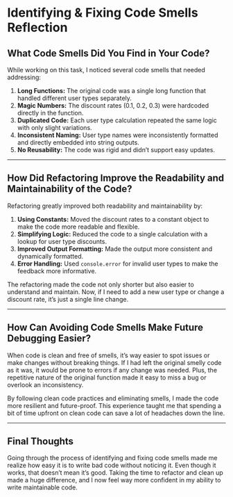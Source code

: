 # Identifying & Fixing Code Smells Reflection

## What Code Smells Did You Find in Your Code?

While working on this task, I noticed several code smells that needed addressing:
1. **Long Functions:** The original code was a single long function that handled different user types separately.
2. **Magic Numbers:** The discount rates (0.1, 0.2, 0.3) were hardcoded directly in the function.
3. **Duplicated Code:** Each user type calculation repeated the same logic with only slight variations.
4. **Inconsistent Naming:** User type names were inconsistently formatted and directly embedded into string outputs.
5. **No Reusability:** The code was rigid and didn’t support easy updates.

---

## How Did Refactoring Improve the Readability and Maintainability of the Code?

Refactoring greatly improved both readability and maintainability by:
1. **Using Constants:** Moved the discount rates to a constant object to make the code more readable and flexible.
2. **Simplifying Logic:** Reduced the code to a single calculation with a lookup for user type discounts.
3. **Improved Output Formatting:** Made the output more consistent and dynamically formatted.
4. **Error Handling:** Used `console.error` for invalid user types to make the feedback more informative.

The refactoring made the code not only shorter but also easier to understand and maintain. Now, if I need to add a new user type or change a discount rate, it’s just a single line change.

---

## How Can Avoiding Code Smells Make Future Debugging Easier?

When code is clean and free of smells, it’s way easier to spot issues or make changes without breaking things. If I had left the original smelly code as it was, it would be prone to errors if any change was needed. Plus, the repetitive nature of the original function made it easy to miss a bug or overlook an inconsistency.

By following clean code practices and eliminating smells, I made the code more resilient and future-proof. This experience taught me that spending a bit of time upfront on clean code can save a lot of headaches down the line.

---

## Final Thoughts

Going through the process of identifying and fixing code smells made me realize how easy it is to write bad code without noticing it. Even though it works, that doesn’t mean it’s good. Taking the time to refactor and clean up made a huge difference, and I now feel way more confident in my ability to write maintainable code.
